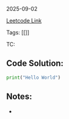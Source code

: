 2025-09-02

[Leetcode Link]()

Tags: [[]]

TC: 
## Code Solution: 

```python
print("Hello World")
```

## Notes:
- 